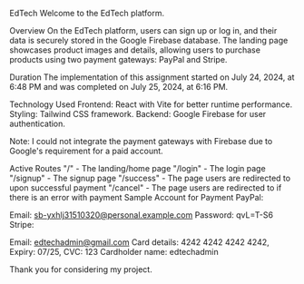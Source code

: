 EdTech
Welcome to the EdTech platform.

Overview
On the EdTech platform, users can sign up or log in, and their data is securely stored in the Google Firebase database. The landing page showcases product images and details, allowing users to purchase products using two payment gateways: PayPal and Stripe.

Duration
The implementation of this assignment started on July 24, 2024, at 6:48 PM and was completed on July 25, 2024, at 6:16 PM.

Technology Used
Frontend: React with Vite for better runtime performance.
Styling: Tailwind CSS framework.
Backend: Google Firebase for user authentication.

Note: I could not integrate the payment gateways with Firebase due to Google's requirement for a paid account.

Active Routes
"/" - The landing/home page
"/login" - The login page
"/signup" - The signup page
"/success" - The page users are redirected to upon successful payment
"/cancel" - The page users are redirected to if there is an error with payment
Sample Account for Payment
PayPal:

Email: sb-yxhlj31510320@personal.example.com
Password: qvL=T-S6
Stripe:

Email: edtechadmin@gmail.com
Card details: 4242 4242 4242 4242, Expiry: 07/25, CVC: 123
Cardholder name: edtechadmin

Thank you for considering my project. 





